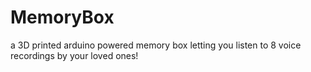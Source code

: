 # MemoryBox
a 3D printed arduino powered memory box letting you listen to 8 voice recordings by your loved ones!
